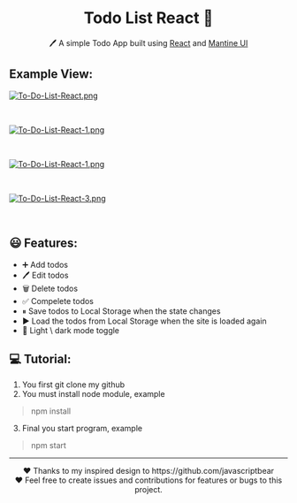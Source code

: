 <h1 align="center">Todo List React  📝</h1>  
<p align="center">
  🖊️ A simple Todo App built using <a href="https://reactjs.org/">React</a> and <a href="https://mantine.dev/">Mantine UI</a>
</p>

## Example View:

[![To-Do-List-React.png](https://i.postimg.cc/gcKqbnX1/To-Do-List-React.png)](https://postimg.cc/3WdDgrZZ)

<br/>

[![To-Do-List-React-1.png](https://i.postimg.cc/Njh33W3w/To-Do-List-React-1.png)](https://postimg.cc/CzNrD6Mv)

<br/>

[![To-Do-List-React-1.png](https://i.postimg.cc/fRtDyYRJ/To-Do-List-React-1.png)](https://postimg.cc/sMrt0QSr)

<br/>

[![To-Do-List-React-3.png](https://i.postimg.cc/43FyQf0g/To-Do-List-React-3.png)](https://postimg.cc/v1fGQsMq)

<br/>

## 😃 Features:

- ➕ Add todos
- 🖊️ Edit todos
- 🗑️ Delete todos
- ✅ Compelete todos
- ⏸ Save todos to Local Storage when the state changes
- ▶️ Load the todos from Local Storage when the site is loaded again
- 🌙 Light \ dark mode toggle

## 💻 Tutorial:

1. You first git clone my github
2. You must install node module, example
> npm install
3. Final you start program, example
> npm start

_________________

<p align="center">
  ❤️ Thanks to my inspired design to https://github.com/javascriptbear
  <br/>
  ❤️ Feel free to create issues and contributions for features or bugs to this project.
</p>
